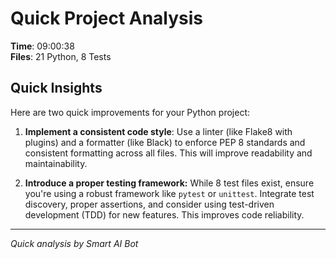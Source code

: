# Quick Project Analysis

**Time**: 09:00:38  
**Files**: 21 Python, 8 Tests

## Quick Insights

Here are two quick improvements for your Python project:

1.  **Implement a consistent code style**: Use a linter (like Flake8 with plugins) and a formatter (like Black) to enforce PEP 8 standards and consistent formatting across all files. This will improve readability and maintainability.

2.  **Introduce a proper testing framework:** While 8 test files exist, ensure you're using a robust framework like `pytest` or `unittest`. Integrate test discovery, proper assertions, and consider using test-driven development (TDD) for new features. This improves code reliability.


---
*Quick analysis by Smart AI Bot*
